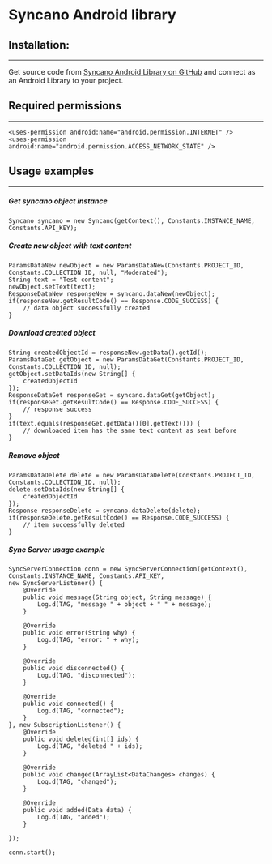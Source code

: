 Syncano Android library
=======================

## Installation:
---

Get source code from [Syncano Android Library on GitHub](https://github.com/Syncano/syncano-android) and connect as an Android Library to your project.

## Required permissions
---

	<uses-permission android:name="android.permission.INTERNET" />
	<uses-permission android:name="android.permission.ACCESS_NETWORK_STATE" />

## Usage examples
---

##### Get syncano object instance
	Syncano syncano = new Syncano(getContext(), Constants.INSTANCE_NAME, Constants.API_KEY);

##### Create new object with text content
	ParamsDataNew newObject = new ParamsDataNew(Constants.PROJECT_ID, Constants.COLLECTION_ID, null, "Moderated");
	String text = "Test content";
	newObject.setText(text);
	ResponseDataNew responseNew = syncano.dataNew(newObject);
	if(responseNew.getResultCode() == Response.CODE_SUCCESS) {
		// data object successfully created
	}

##### Download created object
	String createdObjectId = responseNew.getData().getId();
	ParamsDataGet getObject = new ParamsDataGet(Constants.PROJECT_ID, Constants.COLLECTION_ID, null);
	getObject.setDataIds(new String[] {
		createdObjectId
	});
	ResponseDataGet responseGet = syncano.dataGet(getObject);
	if(responseGet.getResultCode() == Response.CODE_SUCCESS) {
		// response success
	}
	if(text.equals(responseGet.getData()[0].getText())) {
		// downloaded item has the same text content as sent before
	}

##### Remove object
	ParamsDataDelete delete = new ParamsDataDelete(Constants.PROJECT_ID, Constants.COLLECTION_ID, null);
	delete.setDataIds(new String[] {
		createdObjectId
	});
	Response responseDelete = syncano.dataDelete(delete);
	if(responseDelete.getResultCode() == Response.CODE_SUCCESS) {
		// item successfully deleted
	}

##### Sync Server usage example
	SyncServerConnection conn = new SyncServerConnection(getContext(), Constants.INSTANCE_NAME, Constants.API_KEY,
	new SyncServerListener() {
		@Override
		public void message(String object, String message) {
			Log.d(TAG, "message " + object + " " + message);
		}

		@Override
		public void error(String why) {
			Log.d(TAG, "error: " + why);
		}

		@Override
		public void disconnected() {
			Log.d(TAG, "disconnected");
		}

		@Override
		public void connected() {
			Log.d(TAG, "connected");
		}
	}, new SubscriptionListener() {
		@Override
		public void deleted(int[] ids) {
			Log.d(TAG, "deleted " + ids);
		}

		@Override
		public void changed(ArrayList<DataChanges> changes) {
			Log.d(TAG, "changed");
		}

		@Override
		public void added(Data data) {
			Log.d(TAG, "added");
		}

	});

	conn.start();

